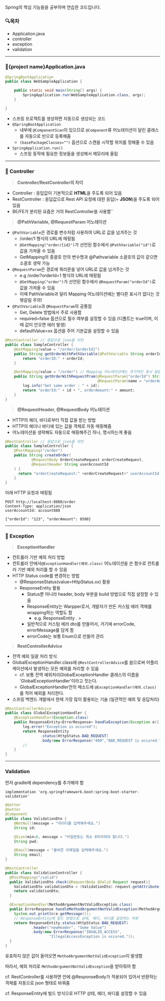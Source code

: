 ﻿
Spring의 핵심 기능들을 공부하며 연습한 코드입니다.

### **🔍목차**  
- Application.java
- controller
- exception
- validation

---

### 📌{project name}Application.java

```java
@SpringBootApplication
public class WebSampleApplication {

    public static void main(String[] args) {
        SpringApplication.run(WebSampleApplication.class, args);
    }

}
```
- 스프링 프로젝트를 생성하면 자동으로 생성되는 코드
- `@SpringBootApplication`
  - 내부에 `@ComponentScan`이 있으므로 `@Component`류 어노테이션이 달린 클래스를 자동으로 빈으로 등록해줌
  - `(basePackageClasses="")` 옵션으로 스캔을 시작할 위치를 정해줄 수 있음
- `SpringApplication.run()`
  - 스프링 동작에 필요한 정보들을 생성해서 메모리에 올림

---

### 📌 Controller

>**Controller/RestController의 차이**
  - Controller : 응답값이 기본적으로 **HTML**을 주도록 되어 있음 
  - RestController : 응답값으로 Rest API 요청에 대한 응답(= **JSON**)을 주도록 되어 있음 
  - BE/FE가 분리된 요즘은 거의 RestController을 사용함``

> **@PathVariable, @RequestParam 어노테이션**
  - `@PathVariable`은 경로를 변수처럼 사용하여 URL로 값을 넘겨주는 것
    - /order/1 형식의 URL에 매핑됨
    - `@GetMapping("order/{id}")`가 선언된 함수에서 `@PathVariable("id")`로 값을 가져올 수 있음 
    -  GetMapping의 중괄호 안의 변수명과 @Pathvariable 소괄호의 값이 같으면 소괄호 생략 가능
  - `@RequestParam`은 경로에 쿼리문을 넣어 URL로 값을 넘겨주는 것
    - e.g /order?orderId=1 형식의 URL에 매핑됨
    - `@GetMapping("order")`가 선언된 함수에서 `@RequestParam("orderId")`로 값을 가져올 수 있음
    - 이때 PathVariable과 달리 Mapping 어노테이션에는 별다른 표시가 없다는 것 헷갈림 주의!
  - `@PathVariable`과 `@RequestParam`의 공통점
    - Get, Delete 방법에서 주로 사용함
    - required=false 옵션으로 필수 여부를 설정할 수 있음 (디폴트는 true이며, 이때 값이 안오면 에러 발생)
    - defaultValue=xx 옵션을 주어 기본값을 설정할 수 있음

```java
@RestController // 응답으로 json을 리턴
public class SampleController {
    @GetMapping(value = "/order/{orderId}")
    public String getOrderWithPathVariable(@PathVariable String orderId) {
        return "orderID:" + orderId;
    }

    @GetMapping(value = "/order") // Mapping 어노테이션에는 추가적인 표시 없음
    public String getOrderWithRequestPram(@RequestParam("orderId") String id,
                                          @RequestParam(name = "orderAmount", required = false, defaultValue = "1000") String amount) {
        log.info("Get same order : " + id);
        return "orderId:" + id + ", orderAmount:" + amount;
    }
}
```

> **@RequestHeader, @RequestBody 어노테이션**
  - HTTP의 헤더, 바디로부터 직접 값을 받는 방법
  - HTTP의 헤더나 바디에 있는 값을 객체로 자동 매핑해줌
  - 어노테이션을 생략해도 자동으로 매핑해주긴 하나, 명시하는게 좋음

```java
@RestController // 응답으로 json을 리턴
public class SampleController {
    @PostMapping("/order")
    public String createOrder(
            @RequestBody OrderCreateRequest orderCreateRequest,
            @RequestHeader String userAccountId
    ) {
      return "orderCreateRequest:" +orderCreateRequest+" userAccountId:"+userAccountId;
    }
}
```
아래 HTTP 요청과 매핑됨
```http request
POST http://localhost:8080/order
Content-Type: application/json
userAccountId: account888

{"orderId": "123", "orderAmount": 8500}
```

---

### 📌 Exception

> **ExceptionHandler**
- 컨트롤러 기반 예외 처리 방법
- 컨트롤러 안에서`@ExceptionHandler(예외.class)` 어노테이션을 쓴 함수로 컨트롤러 기반 예외 처리를 할 수 있음
- HTTP Status code를 변경하는 방법 
  - @ResponseStatus(value=HttpStatus.xx) 활용
  - ResponseEntity 활용
    - Status뿐 아니라 header, body 부분을 build 방법으로 직접 설정할 수 있음 
    - ResponseEntity는 Warpper로서, 개발자가 만든 커스텀 에러 객체를 wrapping하는 역할도 함
      - e.g. ResponseEntity<CustomError>                                                                                . >
    - 일반적으로 커스텀 에러 dto를 만들어서, 거기에 errorCode, errorMessage를 담게 함
    - errorCode는 보통 Enum으로 만들어 관리

> **RestControllerAdvice**
- 전역 예외 일괄 처리 방식
- GlobalExceptionHandler.class에 `@RestControllerAdvice`를 씀으로써 어플리케이션에서 발생하는 모든 예외를 처리할 수 있음
  - cf. 보통 전역 예외처리GlobalExceptionHandler 클래스의 이름을 'GlobalExceptionHandler'이라고 짓는다.
  - GlobalExceptionHandler안의 메소드에 `@ExceptionHandler(예외.class)`를 적어 예외를 처리한다.
- 스프링 백엔드 개발에서 현재 가장 많이 활용되는 기술 (일관적인 예외 및 응답처리) 

```java
@RestControllerAdvice
public class GlobalExceptionHandler {
    @ExceptionHandler(Exception.class)
    public ResponseEntity<ErrorResponse> handleException(Exception e){
        log.error("Exception is occured");
        return ResponseEntity
                .status(HttpStatus.BAD_REQUEST)
                .body(new ErrorResponse("400","BAD_REQUEST is occured."));
        //
    }
}

```

---

### Validation

먼저 gradle에 dependency를 추가해야 함

`implementation 'org.springframework.boot:spring-boot-starter-validation'`

```java
@Getter
@Setter
@Component
public class ValidationDto {
    @NotNull(message = "아이디를 입력해주세요.")
    String id;

    @Size(min=8, message = "비밀번호는 최소 8자리여야 합니다.")
    String pwd;

    @Email(message = "올바른 이메일을 입력해주세요.")
    String email;
}
```

```java
@RestController
public class ValidationController {
  @PostMapping("/valid")
  public ValidationDto check(@RequestBody @Valid Request request){
    ValidationDto validationDto = (ValidationDto) request.getAttribute("validationDto");
    return validationDto;
  }

  @ExceptionHandler(MethodArgumentNotValidException.class)
  public ErrorResponse handleMethodArgumentNotValidException(MethodArgumentNotValidException e) {
    System.out.println(e.getMessage());
    // ResponseEntity에 빌드 방법으로 상태, 헤더, 바디를 설정하는 부분
    return ResponseEntity.status(HttpStatus.BAD_REQUEST) 
            .header("newHeader", "Some Value")
            .body(new ErrorResponse("INVALID_ACCESS",
                    "IllegalAccessException is occured."));
  }
}
```

유효하지 않은 값이 들어오면 `MethodArgumentNotValidException`이 발생함

따라서, 예외 처리로 `MethodArgumentNotValidException`을 받아줘야 함

cf. RestController를 사용하면 안에 @ResponseBody가 적용되어 있어서 반환하는 객체를 자동으로 json 형태로 바꿔줌

cf. ResponseEntity에 빌드 방식으로 HTTP 상태, 헤더, 바디를 설정할 수 있음
